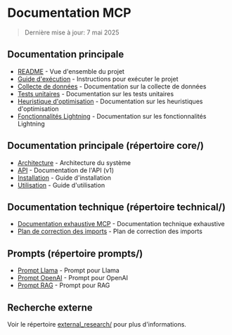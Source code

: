 # Documentation MCP
> Dernière mise à jour: 7 mai 2025

## Documentation principale
- [README](./README.md) - Vue d'ensemble du projet
- [Guide d'exécution](./RUN.md) - Instructions pour exécuter le projet
- [Collecte de données](./data-collect.md) - Documentation sur la collecte de données
- [Tests unitaires](./tests-unitaires.md) - Documentation sur les tests unitaires
- [Heuristique d'optimisation](./heuristique-optimisation.md) - Documentation sur les heuristiques d'optimisation
- [Fonctionnalités Lightning](./lightning_features.md) - Documentation sur les fonctionnalités Lightning

## Documentation principale (répertoire core/)
- [Architecture](./core/architecture.md) - Architecture du système
- [API](./core/api.md) - Documentation de l'API (v1)
- [Installation](./core/installation.md) - Guide d'installation
- [Utilisation](./core/usage.md) - Guide d'utilisation

## Documentation technique (répertoire technical/)
- [Documentation exhaustive MCP](./technical/MCP_Documentation_Exhaustive.md) - Documentation technique exhaustive
- [Plan de correction des imports](./technical/PLAN_CORRECTION_IMPORTS.md) - Plan de correction des imports

## Prompts (répertoire prompts/)
- [Prompt Llama](./prompts/prompt-llama.md) - Prompt pour Llama
- [Prompt OpenAI](./prompts/prompt-openai.md) - Prompt pour OpenAI
- [Prompt RAG](./prompts/prompt-rag.md) - Prompt pour RAG

## Recherche externe
Voir le répertoire [external_research/](./external_research/) pour plus d'informations. 